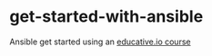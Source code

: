 # get-started-with-ansible
Ansible get started using an [educative.io course](https://www.educative.io/courses/ansible-zero-to-production-ready)
